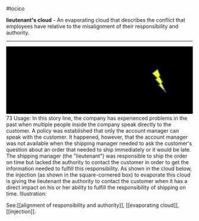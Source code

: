 #tocico

<b>lieutenant's cloud</b> -  An evaporating cloud that describes the conflict that employees have relative to the misalignment of their responsibility and authority.

<hr/>
<img src="./tocico_dictionary_2nd_editio-73_1.png"/>
73 
Usage: In this story line, the company has experienced problems in the past when multiple people inside the company speak directly to the customer. A policy was established that only the account manager can speak with the customer.  It happened, however, that the account manager was not available when the shipping manager needed to ask the customer's question about an order that needed to ship immediately or it would be late.  The shipping manager (the "lieutenant") was responsible to ship the order on time but lacked the authority to contact the customer in order to get the information needed to fulfill this responsibility.  As shown in the cloud below, the injection (as shown in the square-cornered box) to evaporate this cloud is giving the lieutenant the authority to contact the customer when it has a direct impact on his or her ability to fulfill the responsibility of shipping on time. Illustration:  
 
 



See:[[alignment of responsibility and authority]], [[evaporating cloud]], [[injection]].
